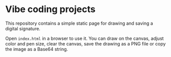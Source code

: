 Vibe coding projects
====================

This repository contains a simple static page for drawing and saving a digital signature.

Open `index.html` in a browser to use it. You can draw on the canvas, adjust color and pen size, clear the canvas, save the drawing as a PNG file or copy the image as a Base64 string.
